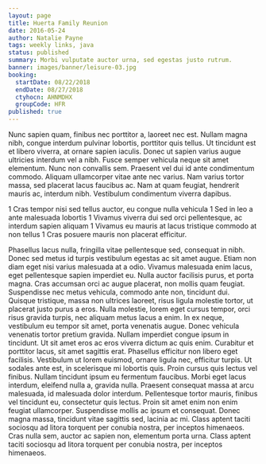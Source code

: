 ```yaml
---
layout: page
title: Huerta Family Reunion
date: 2016-05-24
author: Natalie Payne
tags: weekly links, java
status: published
summary: Morbi vulputate auctor urna, sed egestas justo rutrum.
banner: images/banner/leisure-03.jpg
booking:
  startDate: 08/22/2018
  endDate: 08/27/2018
  ctyhocn: AHNMDHX
  groupCode: HFR
published: true
---
```

Nunc sapien quam, finibus nec porttitor a, laoreet nec est. Nullam magna nibh, congue interdum pulvinar lobortis, porttitor quis tellus. Ut tincidunt est et libero viverra, at ornare sapien iaculis. Donec ut sapien varius augue ultricies interdum vel a nibh. Fusce semper vehicula neque sit amet elementum. Nunc non convallis sem. Praesent vel dui id ante condimentum commodo. Aliquam ullamcorper vitae ante nec varius. Nam varius tortor massa, sed placerat lacus faucibus ac. Nam at quam feugiat, hendrerit mauris ac, interdum nibh. Vestibulum condimentum viverra dapibus.

1 Cras tempor nisi sed tellus auctor, eu congue nulla vehicula
1 Sed in leo a ante malesuada lobortis
1 Vivamus viverra dui sed orci pellentesque, ac interdum sapien aliquam
1 Vivamus eu mauris at lacus tristique commodo at non tellus
1 Cras posuere mauris non placerat efficitur.

Phasellus lacus nulla, fringilla vitae pellentesque sed, consequat in nibh. Donec sed metus id turpis vestibulum egestas ac sit amet augue. Etiam non diam eget nisi varius malesuada at a odio. Vivamus malesuada enim lacus, eget pellentesque sapien imperdiet eu. Nulla auctor facilisis purus, et porta magna. Cras accumsan orci ac augue placerat, non mollis quam feugiat. Suspendisse nec metus vehicula, commodo ante non, tincidunt dui. Quisque tristique, massa non ultrices laoreet, risus ligula molestie tortor, ut placerat justo purus a eros. Nulla molestie, lorem eget cursus tempor, orci risus gravida turpis, nec aliquam metus lacus a enim. In ex neque, vestibulum eu tempor sit amet, porta venenatis augue. Donec vehicula venenatis tortor pretium gravida. Nullam imperdiet congue ipsum in tincidunt. Ut sit amet eros ac eros viverra dictum ac quis enim. Curabitur et porttitor lacus, sit amet sagittis erat.
Phasellus efficitur non libero eget facilisis. Vestibulum ut lorem euismod, ornare ligula nec, efficitur turpis. Ut sodales ante est, in scelerisque mi lobortis quis. Proin cursus quis lectus vel finibus. Nullam tincidunt ipsum eu fermentum faucibus. Morbi eget lacus interdum, eleifend nulla a, gravida nulla. Praesent consequat massa at arcu malesuada, id malesuada dolor interdum. Pellentesque tortor mauris, finibus vel tincidunt eu, consectetur quis lectus. Proin sit amet enim non enim feugiat ullamcorper. Suspendisse mollis ac ipsum et consequat. Donec magna massa, tincidunt vitae sagittis sed, lacinia ac mi. Class aptent taciti sociosqu ad litora torquent per conubia nostra, per inceptos himenaeos. Cras nulla sem, auctor ac sapien non, elementum porta urna. Class aptent taciti sociosqu ad litora torquent per conubia nostra, per inceptos himenaeos.
